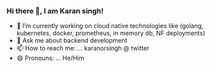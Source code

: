 ### Hi there 👋, I am Karan singh!

- 🔭 I’m currently working on cloud native technologies like (golang, kubernetes, docker, prometheus, in memory db, NF deployments)
- 💬 Ask me about backend development
- 📫 How to reach me: ... karanorsingh @ twitter
- 😄 Pronouns: ... He/Him
